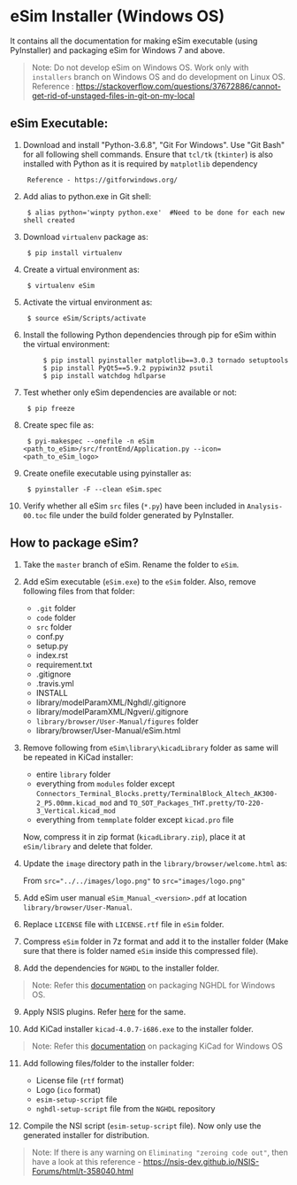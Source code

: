 eSim Installer (Windows OS)
====

It contains all the documentation for making eSim executable (using PyInstaller) and packaging eSim for Windows 7 and above.

> Note: Do not develop eSim on Windows OS. Work only with `installers` branch on Windows OS and do development on Linux OS.
> Reference : https://stackoverflow.com/questions/37672886/cannot-get-rid-of-unstaged-files-in-git-on-my-local


## eSim Executable:

1. Download and install "Python-3.6.8", "Git For Windows". Use "Git Bash" for all following shell commands. Ensure that `tcl/tk` (`tkinter`) is also installed with Python as it is required by `matplotlib` dependency
		
		Reference - https://gitforwindows.org/

2. Add alias to python.exe in Git shell:

		$ alias python='winpty python.exe'	#Need to be done for each new shell created

3. Download `virtualenv` package as:

	    $ pip install virtualenv

4. Create a virtual environment as:

		$ virtualenv eSim

5. Activate the virtual environment as:
	
		$ source eSim/Scripts/activate

6. Install the following Python dependencies through pip for eSim within the virtual environment:

			$ pip install pyinstaller matplotlib==3.0.3 tornado setuptools
			$ pip install PyQt5==5.9.2 pypiwin32 psutil
			$ pip install watchdog hdlparse

7. Test whether only eSim dependencies are available or not:

		$ pip freeze

8. Create spec file as:

		$ pyi-makespec --onefile -n eSim <path_to_eSim>/src/frontEnd/Application.py --icon=<path_to_eSim_logo>

9. Create onefile executable using pyinstaller as:

		$ pyinstaller -F --clean eSim.spec

10. Verify whether all eSim `src` files (`*.py`) have been included in `Analysis-00.toc` file under the build folder generated by PyInstaller.



## How to package eSim?

1. Take the `master` branch of eSim. Rename the folder to `eSim`.

2. Add eSim executable (`eSim.exe`) to the `eSim` folder. Also, remove following files from that folder:
	- `.git` folder
	- `code` folder
	- `src` folder
	- conf.py
	- setup.py
	- index.rst
	- requirement.txt
	- .gitignore
	- .travis.yml
	- INSTALL
	- library/modelParamXML/Nghdl/.gitignore
	- library/modelParamXML/Ngveri/.gitignore
    - `library/browser/User-Manual/figures` folder
    - library/browser/User-Manual/eSim.html

3. Remove following from `eSim\library\kicadLibrary` folder as same will be repeated in KiCad installer:
	- entire `library` folder
	- everything from `modules` folder except `Connectors_Terminal_Blocks.pretty/TerminalBlock_Altech_AK300-2_P5.00mm.kicad_mod` and `TO_SOT_Packages_THT.pretty/TO-220-3_Vertical.kicad_mod`
	- everything from `temmplate` folder except `kicad.pro` file

   Now, compress it in zip format (`kicadLibrary.zip`), place it at `eSim/library` and delete that folder.

4. Update the ``image`` directory path in the `library/browser/welcome.html` as:

	From `src="../../images/logo.png"` to `src="images/logo.png"`

5. Add eSim user manual `eSim_Manual_<version>.pdf` at location `library/browser/User-Manual`.

6. Replace `LICENSE` file with `LICENSE.rtf` file in `eSim` folder.

7. Compress `eSim` folder in 7z format and add it to the installer folder (Make sure that there is folder named `eSim` inside this compressed file).

8. Add the dependencies for `NGHDL` to the installer folder.

> Note: Refer this [documentation](https://github.com/fossee/nghdl/tree/installers/Windows/README.md) on packaging NGHDL for Windows OS.

9. Apply NSIS plugins. Refer [here](https://github.com/fossee/nghdl/tree/installers/Windows/NSISplugins/) for the same.

10. Add KiCad installer `kicad-4.0.7-i686.exe` to the installer folder.

> Note: Refer this [documentation](https://github.com/fossee/KiCad-eSim/blob/executables/README.md) on packaging KiCad for Windows OS

11. Add following files/folder to the installer folder:
	- License file (`rtf` format)
	- Logo (`ico` format)
	- `esim-setup-script` file
	- `nghdl-setup-script` file from the `NGHDL` repository

12. Compile the NSI script (`esim-setup-script` file). Now only use the generated installer for distribution.

> Note: If there is any warning on `Eliminating "zeroing code out"`, then have a look at this reference -
https://nsis-dev.github.io/NSIS-Forums/html/t-358040.html
